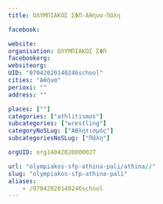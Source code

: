 ```yaml
---
title: ΟΛΥΜΠΙΑΚΟΣ ΣΦΠ-Αθήνα-Πάλη

facebook:

website:
organisation: ΟΛΥΜΠΙΑΚΟΣ ΣΦΠ
facebookorg:
websiteorg:
UID: "07042020140246school"
cities: "Αθήνα"
perioxi: ""
address: ""

places: [""]
categories: ["athlitismos"]
subcategories: ["wrestling"]
categoryNoSLug: ["Αθλητισμός"]
subcategoriesNoSLug: ["Πάλη"]

orgUID: org14042020000027

url: "olympiakos-sfp-athina-pali/athina//"
slug: "olympiakos-sfp-athina-pali"
aliases:
    - /07042020140246school
---
```





